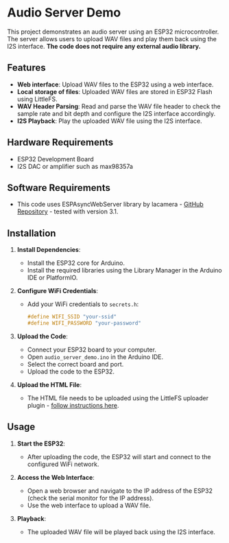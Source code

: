 # Audio Server Demo

This project demonstrates an audio server using an ESP32 microcontroller. The server allows users to upload WAV files and play them back using the I2S interface. **The code does not require any external audio library.**

## Features

- **Web interface**: Upload WAV files to the ESP32 using a web interface.
- **Local storage of files**: Uploaded WAV files are stored in ESP32 Flash using LittleFS.
- **WAV Header Parsing**: Read and parse the WAV file header to check the sample rate and bit depth and configure the I2S interface accordingly.
- **I2S Playback**: Play the uploaded WAV file using the I2S interface.

## Hardware Requirements

- ESP32 Development Board
- I2S DAC or amplifier such as max98357a

## Software Requirements

- This code uses ESPAsyncWebServer library by lacamera - [GitHub Repository](https://github.com/lacamera/ESPAsyncWebServer) - tested with version 3.1.

## Installation

1. **Install Dependencies**:
    - Install the ESP32 core for Arduino.
    - Install the required libraries using the Library Manager in the Arduino IDE or PlatformIO.

2. **Configure WiFi Credentials**:
    - Add your WiFi credentials to `secrets.h`:
      ```cpp
      #define WIFI_SSID "your-ssid"
      #define WIFI_PASSWORD "your-password"
      ```

3. **Upload the Code**:
    - Connect your ESP32 board to your computer.
    - Open `audio_server_demo.ino` in the Arduino IDE.
    - Select the correct board and port.
    - Upload the code to the ESP32.

4. **Upload the HTML File**:
   - The HTML file needs to be uploaded using the LittleFS uploader plugin - [follow instructions here](https://randomnerdtutorials.com/arduino-ide-2-install-esp8266-littlefs/).

## Usage

1. **Start the ESP32**:
    - After uploading the code, the ESP32 will start and connect to the configured WiFi network.

2. **Access the Web Interface**:
    - Open a web browser and navigate to the IP address of the ESP32 (check the serial monitor for the IP address).
    - Use the web interface to upload a WAV file.

3. **Playback**:
    - The uploaded WAV file will be played back using the I2S interface.
